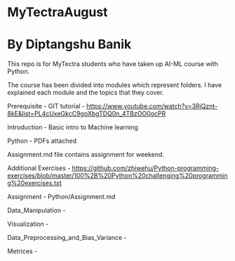 # MyTectraAugust
# By Diptangshu Banik

This repo is for MyTectra students who have taken up AI-ML course with Python.

The course has been divided into modules which represent folders. I have explained each module and the topics that they cover.

Prerequisite - GIT tutorial - https://www.youtube.com/watch?v=3RjQznt-8kE&list=PL4cUxeGkcC9goXbgTDQ0n_4TBzOO0ocPR

Introduction - Basic intro to Machine learning


Python - PDFs attached

Assignment.md file contains assignment for weekend.

Additional Exercises - https://github.com/zhiwehu/Python-programming-exercises/blob/master/100%2B%20Python%20challenging%20programming%20exercises.txt

Assignment - Python/Assignment.md


Data_Manipulation - 

Visualization -

Data_Preprocessing_and_Bias_Variance -

Metrices -
